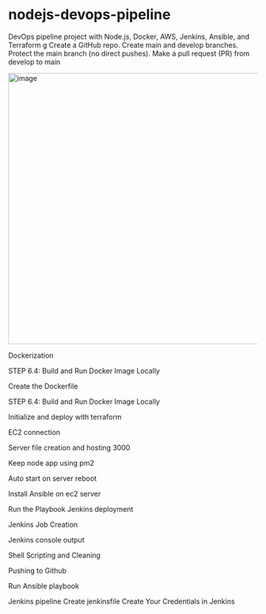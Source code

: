 # nodejs-devops-pipeline
DevOps pipeline project with Node.js, Docker, AWS, Jenkins, Ansible, and Terraform
g  Create a GitHub repo.
  Create main and develop branches.
  Protect the main branch (no direct pushes).
  Make a pull request (PR) from develop to main
 
 <img width="940" height="547" alt="image" src="https://github.com/user-attachments/assets/80accb7c-92c6-486e-9289-1eb4c979f4b2" />
  
 


 

Dockerization

  



STEP 6.4: Build and Run Docker Image Locally
 


Create the Dockerfile
 



STEP 6.4: Build and Run Docker Image Locally
 

 

 

Initialize and deploy with terraform

 

 

 

 
EC2 connection
 

 

Server file creation and hosting 3000
 
 

Keep node app using pm2
 
Auto start on server reboot 
 

Install Ansible on ec2 server
 
Run the Playbook
Jenkins deployment
 
 
Jenkins Job Creation
 
 

Jenkins console output
 
 

Shell Scripting and Cleaning 
 
Pushing to Github
 
 

Run Ansible playbook
 
 
Jenkins pipeline
Create jenkinsfile
Create Your Credentials in Jenkins
 

